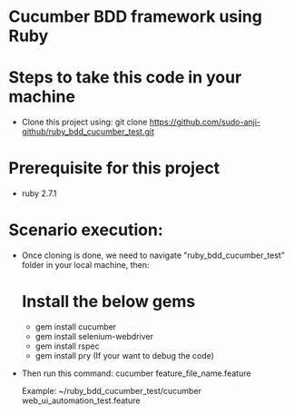 # Cucumber BDD framework using Ruby

# Steps to take this code in your machine
 - Clone this project using: git clone https://github.com/sudo-anji-github/ruby_bdd_cucumber_test.git
# Prerequisite for this project
- ruby 2.7.1
# Scenario execution:
- Once cloning is done, we need to navigate "ruby_bdd_cucumber_test" folder in your local machine, then:
  # Install the below gems
  - gem install cucumber
  - gem install selenium-webdriver
  - gem install rspec
  - gem install pry (If your want to debug the code)
- Then run this command: cucumber feature_file_name.feature

   Example: ~/ruby_bdd_cucumber_test/cucumber web_ui_automation_test.feature 
